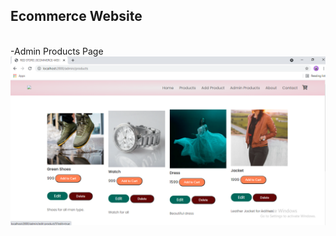 ## Ecommerce Website


<br>
-Admin Products Page
<img align="center" src="https://github.com/prachiuikey/Ecommerce-Website-Dynamic/blob/main/Photos/images/ss/admin-products.png">


